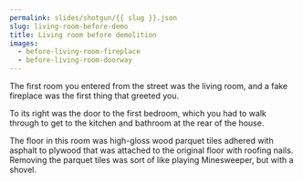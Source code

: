 ```yaml
---
permalink: slides/shotgun/{{ slug }}.json
slug: living-room-before-demo
title: Living room before demolition
images:
  - before-living-room-fireplace
  - before-living-room-doorway
---
```

The first room you entered from the street was the living room, and a fake fireplace was the first thing that greeted you.

To its right was the door to the first bedroom, which you had to walk through to get to the kitchen and bathroom at the rear of the house.

The floor in this room was high-gloss wood parquet tiles adhered with asphalt to plywood that was attached to the original floor with roofing nails. Removing the parquet tiles was sort of like playing Minesweeper, but with a shovel.